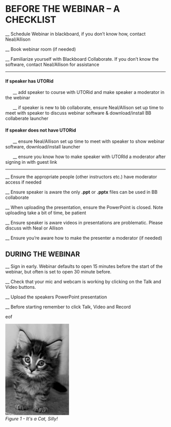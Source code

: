 # BEFORE THE WEBINAR – A CHECKLIST

__  Schedule Webinar in blackboard, if you don’t know how, contact Neal/Allison

__  Book webinar room (if needed)

__  Familiarize yourself with Blackboard Collaborate. If you don’t know the software, contact Neal/Allison for assistance

----

#### If speaker has UTORid <br>
&nbsp;&nbsp;&nbsp;&nbsp;&nbsp;&nbsp;__ add speaker to course with UTORid and make speaker a moderator in the webinar

&nbsp;&nbsp;&nbsp;&nbsp;&nbsp;&nbsp;__ if speaker is new to bb collaborate, ensure Neal/Allison set up time to meet with speaker to discuss webinar software & download/install BB collaberate launcher

#### If speaker does not have UTORid <br>
&nbsp;&nbsp;&nbsp;&nbsp;&nbsp;&nbsp;__ ensure Neal/Allison set up time to meet with speaker to show webinar software, download/install launcher

&nbsp;&nbsp;&nbsp;&nbsp;&nbsp;&nbsp;__ ensure you know how to make speaker with UTORId a moderator after signing in with guest link

----

__ Ensure the appropriate people (other instructors etc.) have moderator access if needed

__ Ensure speaker is aware the only **.ppt** or **.pptx** files can be used in BB collaborate

__ When uploading the presentation, ensure the PowerPoint is closed. Note uploading take a bit of time, be patient

__ Ensure speaker is aware videos in presentations are problematic. Please discuss with Neal or Allison

__ Ensure you’re aware how to make the presenter a moderator (if needed)

## DURING THE WEBINAR

__ Sign in early. Webinar defaults to open 15 minutes before the start of the webinar, but often is set to open 30 minute before.

__ Check that your mic and webcam is working by clicking on the Talk and Video buttons.

__ Upload the speakers PowerPoint presentation

__ Before starting remember to click Talk, Video and Record

eof

![Step 1 - Cat Pic](Guest_Speaker_Info/cat_eg.jpg)
<br>
*Figure 1 - It's a Cat, Silly!*
